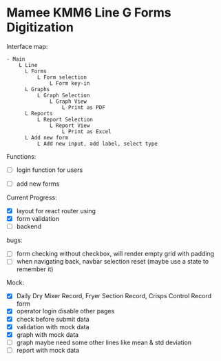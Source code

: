 # Mamee KMM6 Line G Forms Digitization

Interface map:
```base
- Main
    L Line
      L Forms
          L Form selection
              L Form key-in
      L Graphs
          L Graph Selection
              L Graph View
                  L Print as PDF
      L Reports
          L Report Selection
              L Report View
                  L Print as Excel
      L Add new form
          L Add new input, add label, select type
```


Functions:
- [ ] login function for users
- [ ] add new forms


Current Progress:
- [x] layout for react router using <Outlet>
- [x] form validation
- [ ] backend

bugs:
- [ ] form checking without checkbox, will render empty grid with padding
- [ ] when navigating back, navbar selection reset (maybe use a state to remember it)

Mock:
- [x] Daily Dry Mixer Record, Fryer Section Record, Crisps Control Record form
- [x] operator login disable other pages
- [x] check before submit data
- [x] validation with mock data
- [x] graph with mock data
- [ ] graph maybe need some other lines like mean & std deviation
- [ ] report with mock data